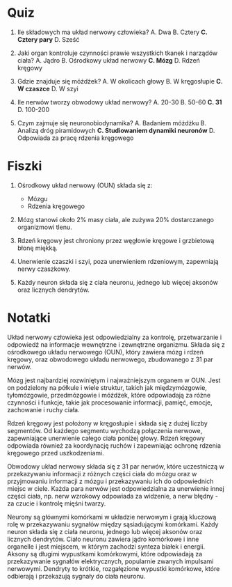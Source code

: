  # Quiz

1. Ile składowych ma układ nerwowy człowieka?
   A. Dwa
   B. Cztery
   **C. Cztery pary**
   D. Sześć

2. Jaki organ kontroluje czynności prawie wszystkich tkanek i narządów ciała?
   A. Jądro
   B. Ośrodkowy układ nerwowy
   **C. Mózg**
   D. Rdzeń kręgowy

3. Gdzie znajduje się móżdżek?
   A. W okolicach głowy
   B. W kręgosłupie
   **C. W czaszce**
   D. W szyi

4. Ile nerwów tworzy obwodowy układ nerwowy?
   A. 20-30
   B. 50-60
   **C. 31**
   D. 100-200

5. Czym zajmuje się neuronobiodynamika?
   A. Badaniem móżdżku
   B. Analizą dróg piramidowych
   **C. Studiowaniem dynamiki neuronów**
   D. Odpowiada za pracę rdzenia kręgowego

# Fiszki

1. Ośrodkowy układ nerwowy (OUN) składa się z:
   - Mózgu
   - Rdzenia kręgowego

2. Mózg stanowi około 2% masy ciała, ale zużywa 20% dostarczanego organizmowi tlenu.

3. Rdzeń kręgowy jest chroniony przez węgłowie kręgowe i grzbietową błonę miękką.

4. Unerwienie czaszki i szyi, poza unerwieniem rdzeniowym, zapewniają nerwy czaszkowy.

5. Każdy neuron składa się z ciała neuronu, jednego lub więcej aksonów oraz licznych dendrytów.

# Notatki

Układ nerwowy człowieka jest odpowiedzialny za kontrolę, przetwarzanie i odpowiedź na informacje wewnętrzne i zewnętrzne organizmu. Składa się z ośrodkowego układu nerwowego (OUN), który zawiera mózg i rdzeń kręgowy, oraz obwodowego układu nerwowego, zbudowanego z 31 par nerwów.

Mózg jest najbardziej rozwiniętym i najważniejszym organem w OUN. Jest on podzielony na półkule i wiele struktur, takich jak międzymózgowie, tyłomózgowie, przedmózgowie i móżdżek, które odpowiadają za różne czynności i funkcje, takie jak procesowanie informacji, pamięć, emocje, zachowanie i ruchy ciała.

Rdzeń kręgowy jest położony w kręgosłupie i składa się z dużej liczby segmentów. Od każdego segmentu wychodzą połączenia nerwowe, zapewniające unerwienie całego ciała poniżej głowy. Rdzeń kręgowy odpowiada również za koordynację ruchów i zapewniając ochronę rdzenia kręgowego przed uszkodzeniami.

Obwodowy układ nerwowy składa się z 31 par nerwów, które uczestniczą w przekazywaniu informacji z różnych części ciała do mózgu oraz w przyjmowaniu informacji z mózgu i przekazywaniu ich do odpowiednich miejsc w ciele. Każda para nerwów jest odpowiedzialna za unerwienie innej części ciała, np. nerw wzrokowy odpowiada za widzenie, a nerw błędny - za czucie i kontrolę mięśni twarzy.

Neurony są głównymi komórkami w układzie nerwowym i grają kluczową rolę w przekazywaniu sygnałów między sąsiadującymi komórkami. Każdy neuron składa się z ciała neuronu, jednego lub więcej aksonów oraz licznych dendrytów. Ciało neuronu zawiera jądro komórkowe i inne organelle i jest miejscem, w którym zachodzi synteza białek i energii. Aksony są długimi wypustkami komórkowymi, które odpowiadają za przekazywanie sygnałów elektrycznych, popularnie zwanych impulsami nerwowymi. Dendryty to krótkie, rozgałęzione wypustki komórkowe, które odbierają i przekazują sygnały do ciała neuronu.